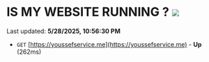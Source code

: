 # IS MY WEBSITE RUNNING ? [![](https://img.shields.io/static/v1?label=Sponsor&message=%E2%9D%A4&logo=GitHub&color=%23fe8e86)](https://github.com/sponsors/Youssef-Lehmam)

Last updated: **5/28/2025, 10:56:30 PM**

- `GET` [https://youssefservice.me](https://youssefservice.me) - **Up** (262ms)
